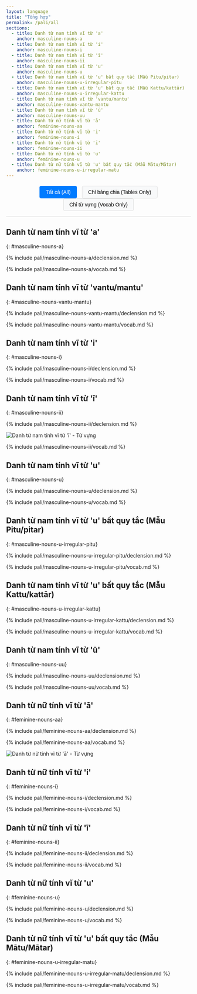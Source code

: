 ```yaml
---
layout: language
title: "Tổng hợp"
permalink: /pali/all
sections:
  - title: Danh từ nam tính vĩ từ 'a'
    anchor: masculine-nouns-a
  - title: Danh từ nam tính vĩ từ 'i'
    anchor: masculine-nouns-i
  - title: Danh từ nam tính vĩ từ 'ī'
    anchor: masculine-nouns-ii
  - title: Danh từ nam tính vĩ từ 'u'
    anchor: masculine-nouns-u
  - title: Danh từ nam tính vĩ từ 'u' bất quy tắc (Mẫu Pitu/pitar)
    anchor: masculine-nouns-u-irregular-pitu
  - title: Danh từ nam tính vĩ từ 'u' bất quy tắc (Mẫu Kattu/kattār)
    anchor: masculine-nouns-u-irregular-kattu
  - title: Danh từ nam tính vĩ từ 'vantu/mantu'
    anchor: masculine-nouns-vantu-mantu
  - title: Danh từ nam tính vĩ từ 'ū'
    anchor: masculine-nouns-uu
  - title: Danh từ nữ tính vĩ từ 'ā'
    anchor: feminine-nouns-aa
  - title: Danh từ nữ tính vĩ từ 'i'
    anchor: feminine-nouns-i
  - title: Danh từ nữ tính vĩ từ 'ī'
    anchor: feminine-nouns-ii
  - title: Danh từ nữ tính vĩ từ 'u'
    anchor: feminine-nouns-u
  - title: Danh từ nữ tính vĩ từ 'u' bất quy tắc (Mẫu Mātu/Mātar)
    anchor: feminine-nouns-u-irregular-matu
---
```


<div class="content-filters">
  <button id="show-all" class="filter-btn active">Tất cả (All)</button>
  <button id="show-tables" class="filter-btn">Chỉ bảng chia (Tables Only)</button>
  <button id="show-vocab" class="filter-btn">Chỉ từ vựng (Vocab Only)</button>
</div>

<style>
.content-filters {
  margin: 20px 0;
  text-align: center;
  border-bottom: 1px solid #ddd;
  padding-bottom: 15px;
}

.filter-btn {
  background: #f8f9fa;
  border: 1px solid #ddd;
  padding: 8px 16px;
  margin: 0 5px;
  cursor: pointer;
  border-radius: 4px;
  font-size: 14px;
  transition: all 0.3s ease;
}

.filter-btn:hover {
  background: #e9ecef;
}

.filter-btn.active {
  background: #007bff;
  color: white;
  border-color: #007bff;
}

.declension-content {
  transition: opacity 0.3s ease;
}

.vocab-content {
  transition: opacity 0.3s ease;
}

.hidden {
  display: none;
}
</style>

## Danh từ nam tính vĩ từ 'a'
{: #masculine-nouns-a}

{% include pali/masculine-nouns-a/declension.md %}

{% include pali/masculine-nouns-a/vocab.md %}

## Danh từ nam tính vĩ từ 'vantu/mantu'
{: #masculine-nouns-vantu-mantu}

{% include pali/masculine-nouns-vantu-mantu/declension.md %}

{% include pali/masculine-nouns-vantu-mantu/vocab.md %}

## Danh từ nam tính vĩ từ 'i'
{: #masculine-nouns-i}

{% include pali/masculine-nouns-i/declension.md %}

{% include pali/masculine-nouns-i/vocab.md %}

## Danh từ nam tính vĩ từ 'ī'
{: #masculine-nouns-ii}

{% include pali/masculine-nouns-ii/declension.md %}

![Danh từ nam tính vĩ từ 'ī' - Từ vựng](../../../assets/images/masculine-nouns-ii-vocabulary.png)

{% include pali/masculine-nouns-ii/vocab.md %}

## Danh từ nam tính vĩ từ 'u'
{: #masculine-nouns-u}

{% include pali/masculine-nouns-u/declension.md %}

{% include pali/masculine-nouns-u/vocab.md %}

## Danh từ nam tính vĩ từ 'u' bất quy tắc (Mẫu Pitu/pitar)
{: #masculine-nouns-u-irregular-pitu}

{% include pali/masculine-nouns-u-irregular-pitu/declension.md %}

{% include pali/masculine-nouns-u-irregular-pitu/vocab.md %}

## Danh từ nam tính vĩ từ 'u' bất quy tắc (Mẫu Kattu/kattār)
{: #masculine-nouns-u-irregular-kattu}

{% include pali/masculine-nouns-u-irregular-kattu/declension.md %}

{% include pali/masculine-nouns-u-irregular-kattu/vocab.md %}

## Danh từ nam tính vĩ từ 'ū'
{: #masculine-nouns-uu}

{% include pali/masculine-nouns-uu/declension.md %}

{% include pali/masculine-nouns-uu/vocab.md %}

## Danh từ nữ tính vĩ từ 'ā'
{: #feminine-nouns-aa}

{% include pali/feminine-nouns-aa/declension.md %}

{% include pali/feminine-nouns-aa/vocab.md %}

![Danh từ nữ tính vĩ từ 'ā' - Từ vựng](../../../assets/images/feminine-nouns-aa-vocabulary.png)

## Danh từ nữ tính vĩ từ 'i'
{: #feminine-nouns-i}

{% include pali/feminine-nouns-i/declension.md %}

{% include pali/feminine-nouns-i/vocab.md %}

## Danh từ nữ tính vĩ từ 'ī'
{: #feminine-nouns-ii}

{% include pali/feminine-nouns-ii/declension.md %}

{% include pali/feminine-nouns-ii/vocab.md %}

## Danh từ nữ tính vĩ từ 'u'
{: #feminine-nouns-u}

{% include pali/feminine-nouns-u/declension.md %}

{% include pali/feminine-nouns-u/vocab.md %}

## Danh từ nữ tính vĩ từ 'u' bất quy tắc (Mẫu Mātu/Mātar)
{: #feminine-nouns-u-irregular-matu}

{% include pali/feminine-nouns-u-irregular-matu/declension.md %}

{% include pali/feminine-nouns-u-irregular-matu/vocab.md %}

<script>
document.addEventListener('DOMContentLoaded', function() {
    const showAllBtn = document.getElementById('show-all');
    const showTablesBtn = document.getElementById('show-tables');
    const showVocabBtn = document.getElementById('show-vocab');

    const declensionContents = document.querySelectorAll('.declension-content');
    const vocabContents = document.querySelectorAll('.vocab-content');
    const filterBtns = document.querySelectorAll('.filter-btn');

    function setActiveButton(activeBtn) {
        filterBtns.forEach(btn => btn.classList.remove('active'));
        activeBtn.classList.add('active');
    }

    function showAll() {
        declensionContents.forEach(content => content.classList.remove('hidden'));
        vocabContents.forEach(content => content.classList.remove('hidden'));
        setActiveButton(showAllBtn);
    }

    function showTablesOnly() {
        declensionContents.forEach(content => content.classList.remove('hidden'));
        vocabContents.forEach(content => content.classList.add('hidden'));
        setActiveButton(showTablesBtn);
    }

    function showVocabOnly() {
        declensionContents.forEach(content => content.classList.add('hidden'));
        vocabContents.forEach(content => content.classList.remove('hidden'));
        setActiveButton(showVocabBtn);
    }

    showAllBtn.addEventListener('click', showAll);
    showTablesBtn.addEventListener('click', showTablesOnly);
    showVocabBtn.addEventListener('click', showVocabOnly);
});
</script>

